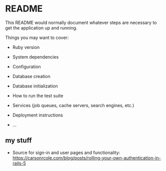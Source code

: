 # README

This README would normally document whatever steps are necessary to get the
application up and running.

Things you may want to cover:

* Ruby version

* System dependencies

* Configuration

* Database creation

* Database initialization

* How to run the test suite

* Services (job queues, cache servers, search engines, etc.)

* Deployment instructions

* ...

## my stuff

- Source for sign-in and user pages and functionality: https://carsonrcole.com/blog/posts/rolling-your-own-authentication-in-rails-5
